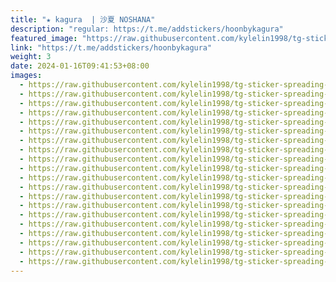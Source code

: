 ```yaml
---
title: "★ kagura  | 沙夏 NOSHANA"
description: "regular: https://t.me/addstickers/hoonbykagura"
featured_image: "https://raw.githubusercontent.com/kylelin1998/tg-sticker-spreading-worldwide-images/main/img/ef76f207-76c8-4a03-b2d5-2e9f422ae5d7.jpg"
link: "https://t.me/addstickers/hoonbykagura"
weight: 3
date: 2024-01-16T09:41:53+08:00
images:
  - https://raw.githubusercontent.com/kylelin1998/tg-sticker-spreading-worldwide-images/main/img/ef76f207-76c8-4a03-b2d5-2e9f422ae5d7.jpg
  - https://raw.githubusercontent.com/kylelin1998/tg-sticker-spreading-worldwide-images/main/img/eeb41078-1b75-41c5-b6a4-fd8934735561.jpg
  - https://raw.githubusercontent.com/kylelin1998/tg-sticker-spreading-worldwide-images/main/img/8139b540-ead5-4281-a41c-bd3988314554.jpg
  - https://raw.githubusercontent.com/kylelin1998/tg-sticker-spreading-worldwide-images/main/img/fffc2ac2-278d-44e2-b867-4ab97fbbb64c.jpg
  - https://raw.githubusercontent.com/kylelin1998/tg-sticker-spreading-worldwide-images/main/img/89e07573-b1e3-440c-89e5-ea74276b04fe.jpg
  - https://raw.githubusercontent.com/kylelin1998/tg-sticker-spreading-worldwide-images/main/img/a65a8c22-96af-4c34-9003-f832a02436ac.jpg
  - https://raw.githubusercontent.com/kylelin1998/tg-sticker-spreading-worldwide-images/main/img/d2986fce-d9d9-4335-94a4-da7f87dd78ca.jpg
  - https://raw.githubusercontent.com/kylelin1998/tg-sticker-spreading-worldwide-images/main/img/2aa0fc53-be81-46d4-a3b7-001a82466b58.jpg
  - https://raw.githubusercontent.com/kylelin1998/tg-sticker-spreading-worldwide-images/main/img/8d30ea13-0216-4f02-ab42-e5d778e0b1f2.jpg
  - https://raw.githubusercontent.com/kylelin1998/tg-sticker-spreading-worldwide-images/main/img/6f38f915-4825-4faf-8a70-fd5d8c6c11aa.jpg
  - https://raw.githubusercontent.com/kylelin1998/tg-sticker-spreading-worldwide-images/main/img/be4d216f-d996-4306-aee6-3accf17e83ad.jpg
  - https://raw.githubusercontent.com/kylelin1998/tg-sticker-spreading-worldwide-images/main/img/b8d8eb63-9385-4409-88f1-79044c455b81.jpg
  - https://raw.githubusercontent.com/kylelin1998/tg-sticker-spreading-worldwide-images/main/img/eb5f01a6-8485-4b42-a406-a42f54162d83.jpg
  - https://raw.githubusercontent.com/kylelin1998/tg-sticker-spreading-worldwide-images/main/img/1c9cb6dc-5c5f-4754-a933-6619b78e6d61.jpg
  - https://raw.githubusercontent.com/kylelin1998/tg-sticker-spreading-worldwide-images/main/img/d1474ed0-7868-45e2-8d26-7aacdb9d207e.jpg
  - https://raw.githubusercontent.com/kylelin1998/tg-sticker-spreading-worldwide-images/main/img/70048467-4846-4b03-b377-27c09095ee97.jpg
  - https://raw.githubusercontent.com/kylelin1998/tg-sticker-spreading-worldwide-images/main/img/285fb1ec-7bd9-45d0-ac6b-d7b18c3ccdf0.jpg
  - https://raw.githubusercontent.com/kylelin1998/tg-sticker-spreading-worldwide-images/main/img/5623bba4-adb4-4109-9972-17a8e8ec2a9a.jpg
  - https://raw.githubusercontent.com/kylelin1998/tg-sticker-spreading-worldwide-images/main/img/c1331450-3127-4860-8d92-182ebb8e6f6c.jpg
  - https://raw.githubusercontent.com/kylelin1998/tg-sticker-spreading-worldwide-images/main/img/cc38a6e7-6d59-447b-a840-8e74172a9b42.jpg
---
```

